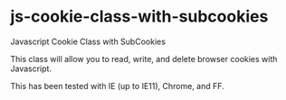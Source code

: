 # js-cookie-class-with-subcookies
Javascript Cookie Class with SubCookies

This class will allow you to read, write, and delete browser cookies with Javascript.

This has been tested with IE (up to IE11), Chrome, and FF.
